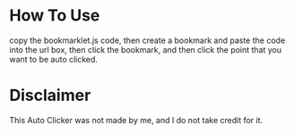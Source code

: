# How To Use
copy the bookmarklet.js code, then create a bookmark and paste the code into the url box, then click the bookmark, and then click the point that you want to be auto clicked.

# Disclaimer
This Auto Clicker was not made by me, and I do not take credit for it.
